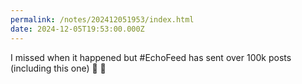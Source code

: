 ```yaml
---
permalink: /notes/202412051953/index.html
date: 2024-12-05T19:53:00.000Z
---
```


I missed when it happened but #EchoFeed has sent over 100k posts (including this one) 🥳 🎈